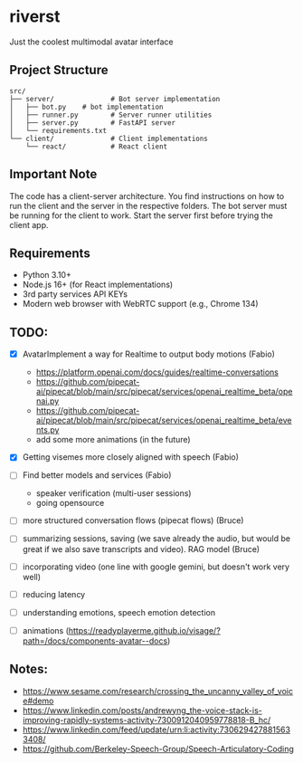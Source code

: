 # riverst
Just the coolest multimodal avatar interface 

## Project Structure

```
src/
├── server/              # Bot server implementation
│   ├── bot.py    # bot implementation
│   ├── runner.py        # Server runner utilities
│   ├── server.py        # FastAPI server
│   └── requirements.txt
└── client/              # Client implementations
    └── react/           # React client
```

## Important Note

The code has a client-server architecture. You find instructions on how to run the client and the server in the respective folders. The bot server must be running for the client to work. Start the server first before trying the client app.

## Requirements

- Python 3.10+
- Node.js 16+ (for React implementations)
- 3rd party services API KEYs
- Modern web browser with WebRTC support (e.g., Chrome 134)


## TODO:
- [x] AvatarImplement a way for Realtime to output body motions (Fabio)
    - https://platform.openai.com/docs/guides/realtime-conversations
    - https://github.com/pipecat-ai/pipecat/blob/main/src/pipecat/services/openai_realtime_beta/openai.py
    - https://github.com/pipecat-ai/pipecat/blob/main/src/pipecat/services/openai_realtime_beta/events.py
    - add some more animations (in the future)
- [x] Getting visemes more closely aligned with speech (Fabio)
- [ ] Find better models and services (Fabio)
    - speaker verification (multi-user sessions)
    - going opensource
- [ ] more structured conversation flows (pipecat flows) (Bruce)
- [ ] summarizing sessions, saving (we save already the audio, but would be great if we also save transcripts and video). RAG model (Bruce)

- [ ] incorporating video (one line with google gemini, but doesn't work very well)
- [ ] reducing latency
- [ ] understanding emotions, speech emotion detection
- [ ] animations (https://readyplayerme.github.io/visage/?path=/docs/components-avatar--docs)

## Notes:
- https://www.sesame.com/research/crossing_the_uncanny_valley_of_voice#demo
- https://www.linkedin.com/posts/andrewyng_the-voice-stack-is-improving-rapidly-systems-activity-7300912040959778818-B_hc/
- https://www.linkedin.com/feed/update/urn:li:activity:7306294278815633408/
- https://github.com/Berkeley-Speech-Group/Speech-Articulatory-Coding
